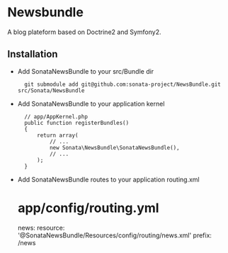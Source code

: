 # Newsbundle

A blog plateform based on Doctrine2 and Symfony2.

## Installation

* Add SonataNewsBundle to your src/Bundle dir

        git submodule add git@github.com:sonata-project/NewsBundle.git src/Sonata/NewsBundle

* Add SonataNewsBundle to your application kernel

        // app/AppKernel.php
        public function registerBundles()
        {
            return array(
                // ...
                new Sonata\NewsBundle\SonataNewsBundle(),
                // ...
            );
        }

* Add SonataNewsBundle routes to your application routing.xml

    # app/config/routing.yml
    news:
        resource: '@SonataNewsBundle/Resources/config/routing/news.xml'
        prefix: /news
